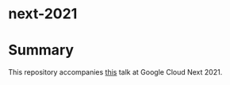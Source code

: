 # next-2021

# Summary

This repository accompanies [this](https://cloud.withgoogle.com/next/catalog?session=DEV301) talk at Google Cloud Next 2021.
